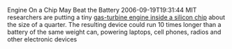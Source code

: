 Engine On a Chip May Beat the Battery
2006-09-19T19:31:44
MIT researchers are putting a tiny [gas-turbine engine inside a silicon chip](http://web.mit.edu/newsoffice/2006/microengines.html) about the size of a quarter. The resulting device could run 10 times longer than a battery of the same weight can, powering laptops, cell phones, radios and other electronic devices
